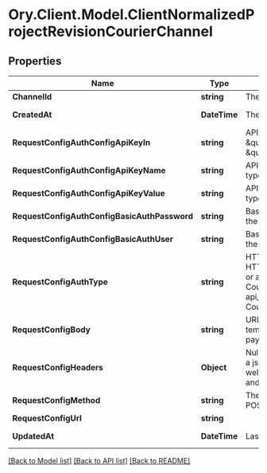 # Ory.Client.Model.ClientNormalizedProjectRevisionCourierChannel

## Properties

Name | Type | Description | Notes
------------ | ------------- | ------------- | -------------
**ChannelId** | **string** | The Channel&#39;s public ID | 
**CreatedAt** | **DateTime** | The creation date | [optional] [readonly] 
**RequestConfigAuthConfigApiKeyIn** | **string** | API key location  Can either be \&quot;header\&quot; or \&quot;query\&quot; | [optional] 
**RequestConfigAuthConfigApiKeyName** | **string** | API key name  Only used if the auth type is api_key | [optional] 
**RequestConfigAuthConfigApiKeyValue** | **string** | API key value  Only used if the auth type is api_key | [optional] 
**RequestConfigAuthConfigBasicAuthPassword** | **string** | Basic Auth Password  Only used if the auth type is basic_auth | [optional] 
**RequestConfigAuthConfigBasicAuthUser** | **string** | Basic Auth Username  Only used if the auth type is basic_auth | [optional] 
**RequestConfigAuthType** | **string** | HTTP Auth Method to use for the HTTP call  Can either be basic_auth or api_key basic_auth CourierChannelAuthTypeBasicAuth api_key CourierChannelAuthTypeApiKey | [optional] 
**RequestConfigBody** | **string** | URI pointing to the JsonNet template used for HTTP body payload generation. | 
**RequestConfigHeaders** | **Object** | NullJSONRawMessage represents a json.RawMessage that works well with JSON, SQL, and Swagger and is NULLable- | [optional] 
**RequestConfigMethod** | **string** | The HTTP method to use (GET, POST, etc) for the HTTP call | 
**RequestConfigUrl** | **string** |  | [optional] 
**UpdatedAt** | **DateTime** | Last upate time | [optional] [readonly] 

[[Back to Model list]](../README.md#documentation-for-models) [[Back to API list]](../README.md#documentation-for-api-endpoints) [[Back to README]](../README.md)

